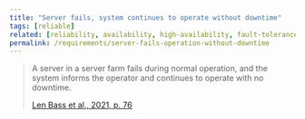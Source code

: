 ```yaml
---
title: "Server fails, system continues to operate without downtime"
tags: [reliable]
related: [reliability, availability, high-availability, fault-tolerance, stability]
permalink: /requirements/server-fails-operation-without-downtime
---
```


<div class="quality-requirement" markdown="1">

>A server in a server farm fails during normal operation, and the system informs the operator and continues to operate with no downtime.
>
>[Len Bass et al., 2021, p. 76](/references/#bass2021software)

</div>



